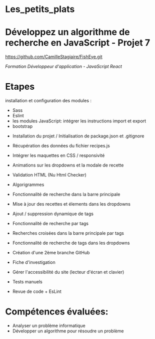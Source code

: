 # Les_petits_plats

# Développez un algorithme de recherche en JavaScript - Projet 7
https://github.com/CamilleStagiaire/FishEye.git

*Formation Développeur d'application - JavaScript React*

# Etapes
 installation et configuration des modules :
- Sass
- Eslint
- les modules JavaScript: intégrer les instructions import et export
- bootstrap

* Installation du projet / Initialisation de package.json et .gitignore

* Récupération des données du fichier recipes.js

* Intégrer les maquettes en CSS / responsivité

* Animations sur les dropdowns et la modale de recette

* Validation HTML (Nu Html Checker)

* Algorigrammes 

* Fonctionnalité de recherche dans la barre principale

* Mise à jour des recettes et élements dans les dropdowns

* Ajout / suppression dynamique de tags

* Fonctionnalité de recherche par tags

* Recherches croisées dans la barre principale par tags

* Fonctionnalité de recherche de tags dans les dropdowns

* Création d'une 2ème branche GitHub

* Fiche d'investigation 

* Gérer l'accessibilité du site (lecteur d'écran et clavier)

* Tests manuels

* Revue de code + EsLint

# Compétences évaluées:

- Analyser un problème informatique
- Développer un algorithme pour résoudre un problème